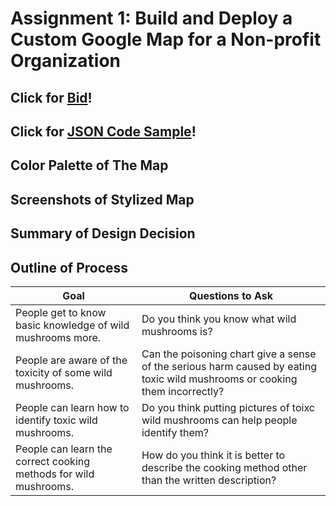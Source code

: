 # Assignment 1: Build and Deploy a Custom Google Map for a Non-profit Organization


## Click for [Bid](https://docs.google.com/document/d/13RVkb4wAbRj2a-NGelPUNtme0fChfHFGbQcunMY-gig/edit?usp=sharing)!


## Click for [JSON Code Sample](/ParksMap.json)!


## Color Palette of The Map


## Screenshots of Stylized Map


## Summary of Design Decision


## Outline of Process



|                              Goal                              |                                     Questions to Ask                                            |
|------------------------------------------|---------------------------------------------------------------------------------|
|People get to know basic knowledge of wild mushrooms more.      |Do you think you know what wild mushrooms is?                                                    |
|People are aware of the toxicity of some wild mushrooms.        |Can the poisoning chart give a sense of the serious harm caused by eating toxic wild mushrooms or                                                                       cooking them incorrectly?                                                                        |
|People can learn how to identify toxic wild mushrooms.          |Do you think putting pictures of toixc wild mushrooms can help people identify them?             |
|People can learn the correct cooking methods for wild mushrooms.|How do you think it is better to describe the cooking method other than the written description? |
